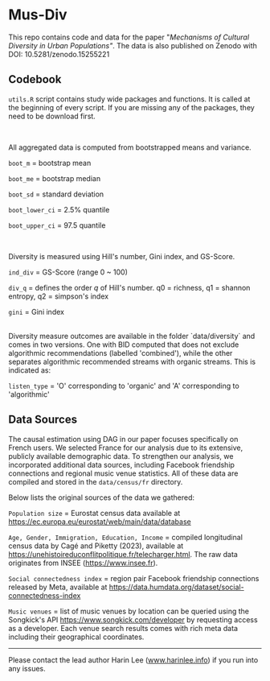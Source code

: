# Mus-Div

This repo contains code and data for the paper "*Mechanisms of Cultural Diversity in Urban Populations"*. The data is also published on Zenodo with DOI: 10.5281/zenodo.15255221

## Codebook

`utils.R` script contains study wide packages and functions. It is called at the beginning of every script. If you are missing any of the packages, they need to be download first.

<br>

All aggregated data is computed from bootstrapped means and variance.

`boot_m` = bootstrap mean

`boot_me` = bootstrap median

`boot_sd` = standard deviation

`boot_lower_ci` = 2.5% quantile

`boot_upper_ci` = 97.5 quantile

<br>

Diversity is measured using Hill's number, Gini index, and GS-Score.

`ind_div` = GS-Score (range 0 \~ 100)

`div_q` = defines the order *q* of Hill's number. q0 = richness, q1 = shannon entropy, q2 = simpson's index

`gini` = Gini index

<br>
Diversity measure outcomes are available in the folder `data/diversity` and comes in two versions.
One with BID computed that does not exclude algorithmic recommendations (labelled 'combined'), while the other separates algorithmic recommended streams with organic streams. This is indicated as: 

`listen_type` = 'O' corresponding to 'organic' and 'A' corresponding to 'algorithmic'

## Data Sources
The causal estimation using DAG in our paper focuses specifically on French users. We selected France for our analysis due to its extensive, publicly available demographic data. To strengthen our analysis, we incorporated additional data sources, including Facebook friendship connections and regional music venue statistics. All of these data are compiled and stored in the `data/census/fr` directory.

Below lists the original sources of the data we gathered:

`Population size` = Eurostat census data available at https://ec.europa.eu/eurostat/web/main/data/database

`Age, Gender, Immigration, Education, Income` = compiled longitudinal census data by Cagé and Piketty (2023), available at https://unehistoireduconflitpolitique.fr/telecharger.html. The raw data originates from INSEE (https://www.insee.fr).

`Social connectedness index` = region pair Facebook friendship connections released by Meta, available at https://data.humdata.org/dataset/social-connectedness-index

`Music venues` = list of music venues by location can be queried using the Songkick's API https://www.songkick.com/developer by requesting access as a developer. Each venue search results comes with rich meta data including their geographical coordinates.

------------------------------------------------------------------------

Please contact the lead author Harin Lee (www.harinlee.info) if you run into any issues.
